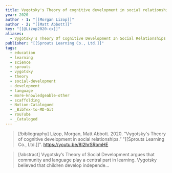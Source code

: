 ```yaml
---
title: Vygotsky's Theory of cognitive development in social relationships
year: 2020
author - 1: "[[Morgan Lizop]]"
author - 2: "[[Matt Abbott]]"
key: "[[@Lizop2020-cx]]"
aliases:
  - Vygotsky's Theory Of Cognitive Development In Social Relationships
publisher: "[[Sprouts Learning Co., Ltd.]]"
tags:
  - education
  - learning
  - science
  - sprouts
  - vygotsky
  - theory
  - social-development
  - development
  - language
  - more-knowledgeable-other
  - scaffolding
  - Notion-Catalogued
  - _BibTex-to-MD-Git
  - YouTube
  - _Cataloged
---
```


> [!bibliography]
> Lizop, Morgan, Matt Abbott. 2020. “Vygotsky's Theory of cognitive development in social relationships.” "[[Sprouts Learning Co., Ltd.]]". https://youtu.be/8I2hrSRbmHE

> [!abstract]
> Vygotsky’s Theory of Social Development argues that community and language play a central part in learning. Vygotsky believed that children develop independe...